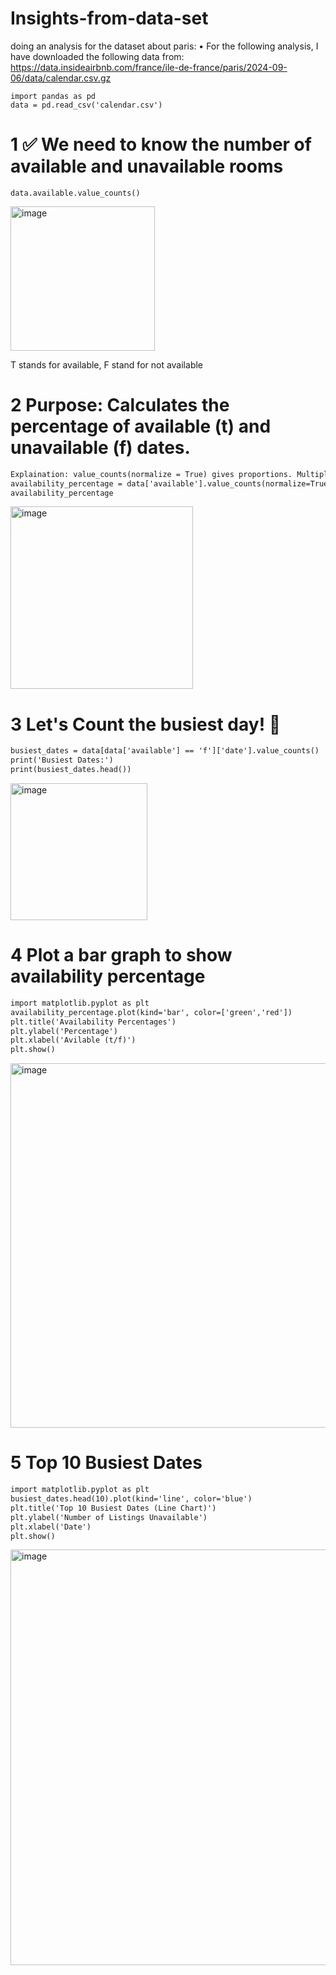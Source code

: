 # Insights-from-data-set
doing an analysis for the dataset about paris:
•⁠  ⁠For the following analysis, I have downloaded the following data from: https://data.insideairbnb.com/france/ile-de-france/paris/2024-09-06/data/calendar.csv.gz
```
import pandas as pd
data = pd.read_csv('calendar.csv')
```
# 1 :white_check_mark: We need to know the number of available and unavailable rooms
```
data.available.value_counts()
```
<img width="231" alt="image" src="https://github.com/user-attachments/assets/0741d05b-6e0e-4445-976a-4dbe100e6e18" />

T stands for available, F stand for not available

# 2 Purpose: Calculates the percentage of available (t) and unavailable (f) dates.
```diff
Explaination: value_counts(normalize = True) gives proportions. Multiplying 100 converts the proportions into percentage
availability_percentage = data['available'].value_counts(normalize=True) * 100
availability_percentage
```
<img width="292" alt="image" src="https://github.com/user-attachments/assets/d50f1300-6f9b-4f54-8dde-46a0f2489e2d" />

# 3 Let's Count the busiest day! :triangular_flag_on_post:
```diff
busiest_dates = data[data['available'] == 'f']['date'].value_counts()
print('Busiest Dates:')
print(busiest_dates.head())
```
<img width="219" alt="image" src="https://github.com/user-attachments/assets/c7a61fa5-969f-4a8f-ac60-5914a5d05e72" />

# 4 Plot a bar graph to show availability percentage
```diff
import matplotlib.pyplot as plt
availability_percentage.plot(kind='bar', color=['green','red'])
plt.title('Availability Percentages')
plt.ylabel('Percentage')
plt.xlabel('Avilable (t/f)')
plt.show()
```
<img width="583" alt="image" src="https://github.com/user-attachments/assets/95f033b1-14dd-4ce7-97ca-7709ab838a0b" />

# 5 Top 10 Busiest Dates
```diff
import matplotlib.pyplot as plt
busiest_dates.head(10).plot(kind='line', color='blue')
plt.title('Top 10 Busiest Dates (Line Chart)')
plt.ylabel('Number of Listings Unavailable')
plt.xlabel('Date')
plt.show()
```
<img width="665" alt="image" src="https://github.com/user-attachments/assets/c60aedbc-cbd0-45bf-a3f2-7b23ae4a6719" />




